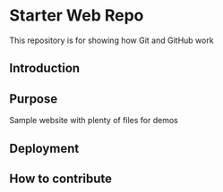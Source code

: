 # Starter Web Repo

This repository is for showing how Git and GitHub work


## Introduction


## Purpose

Sample website with plenty of files for demos

## Deployment


## How to contribute